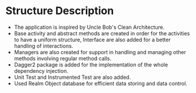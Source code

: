 # Structure Description
- The application is inspired by Uncle Bob's Clean Architecture.
- Base activity and abstract methods are created in order for the activities to have a uniform structure,
Interface are also added for a better handling of interactions.
- Managers are also created for support in handling and managing other methods involving regular method calls.
- Dagger2 package is added for the implementation of the whole dependency injection.
- Unit Test and Instrumented Test are also added.
- Used Realm Object database for efficient data storing and data control.